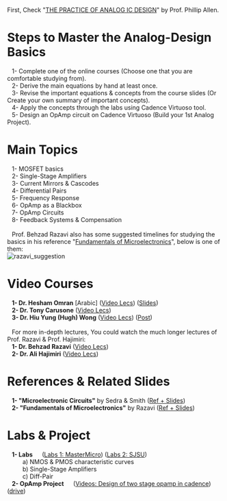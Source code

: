 First, Check "[THE PRACTICE OF ANALOG IC DESIGN](https://drive.google.com/file/d/0B-sYTk-Q69hJTDRzTC1qZjFtSm8/view?usp=sharing&resourcekey=0-LBO4LOGI8kuvC2Yxie0LOA)" by Prof. Phillip Allen.
# Steps to Master the Analog-Design Basics
&ensp; 1- Complete one of the online courses (Choose one that you are comfortable studying from).</br>
&ensp; 2- Derive the main equations by hand at least once.</br>
&ensp; 3- Revise the important equations & concepts from the course slides (Or Create your own summary of important concepts).</br>
&ensp; 4- Apply the concepts through the labs using Cadence Virtuoso tool.</br>
&ensp; 5- Design an OpAmp circuit on Cadence Virtuoso (Build your 1st Analog Project).</br>

# Main Topics
&ensp; 1- MOSFET basics </br>
&ensp; 2- Single-Stage Amplifiers </br>
&ensp; 3- Current Mirrors & Cascodes </br>
&ensp; 4- Differential Pairs </br>
&ensp; 5- Frequency Response </br>
&ensp; 6- OpAmp as a Blackbox </br>
&ensp; 7- OpAmp Circuits </br>
&ensp; 8- Feedback Systems & Compensation </br>
</br>
&ensp; Prof. Behzad Razavi also has some suggested timelines for studying the basics in his reference "[Fundamentals of Microelectronics](https://drive.google.com/file/d/0B-sYTk-Q69hJM1J0bnJnSHFnV0E/view?usp=share_link&resourcekey=0-c0S7IscnRczcy0-cScpw2A)", below is one of them:</br>
![razavi_suggestion](https://user-images.githubusercontent.com/27668656/226144998-17048cb5-fe2c-41a3-a1f3-320efbb43f04.png)

# Video Courses
&ensp; **1- Dr. Hesham Omran** [Arabic] ([Video Lecs](https://www.master-micro.com/professional-courses/analog-ic-design)) ([Slides](https://drive.google.com/drive/folders/1OWcbg8f48_ilr8jptdFEA3nbNeQyD0Hi))</br>
&ensp; **2- Dr. Tony Carusone** ([Video Lecs](https://www.youtube.com/playlist?list=PLUJOuapA83-QlWbnMJvoyQucGaBlpBF0F))</br>
&ensp; **3- Dr. Hiu Yung (Hugh) Wong** ([Video Lecs](https://www.youtube.com/playlist?list=PLnK6MrIqGXsLL_IYksrx2ErnCucYRqXjF)) ([Post](https://www.linkedin.com/feed/update/urn:li:activity:7047438085277569024/))</br>
</br>
&ensp; For more in-depth lectures, You could watch the much longer lectures of Prof. Razavi & Prof. Hajimiri: </br>
&ensp; **1- Dr. Behzad Razavi** ([Video Lecs](https://youtube.com/playlist?list=PLyYrySVqmyVPzvVlPW-TTzHhNWg1J_0LU))</br>
&ensp; **2- Dr. Ali Hajimiri** ([Video Lecs](https://youtube.com/playlist?list=PLc7Gz02Znph-c2-ssFpRrzYwbzplXfXUT))</br>
	
# References & Related Slides
&ensp; **1- "Microelectronic Circuits"** by Sedra & Smith ([Ref + Slides](https://drive.google.com/drive/folders/0B-sYTk-Q69hJNm9KcEt1X1ZibjQ?resourcekey=0-b4S6wGCVicRM07cDVEP-hw&usp=share_link))</br>
&ensp; **2- "Fundamentals of Microelectronics"** by Razavi ([Ref + Slides](https://drive.google.com/drive/folders/0B-sYTk-Q69hJb3FCZFY3Y0I1U0E?resourcekey=0-Moxu6Zv_P8ndIVCjvre0EQ&usp=share_link))</br>
	
# Labs & Project
&ensp; **1- Labs** &emsp; ([Labs 1: MasterMicro](https://drive.google.com/drive/folders/1bVQrHuBM_Zyx9GM0jdYwGqFmFIBjb9Fk)) ([Labs 2: SJSU](https://drive.google.com/drive/folders/1A4ULiHTrCDisAsUjpNhbsXqIM3358t2o?usp=share_link)) </br>
&emsp; &emsp; a) NMOS & PMOS characteristic curves</br>
&emsp; &emsp; b) Single-Stage Amplifiers</br>
&emsp; &emsp; c) Diff-Pair</br>
&ensp; **2- OpAmp Project** &emsp; ([Videos: Design of two stage opamp in cadence](https://www.youtube.com/playlist?list=PLK2eyR1C9gjoBp61ZDvz6Zdd_6Hu7vZTz)) ([drive](https://drive.google.com/drive/folders/0B-sYTk-Q69hJRmdRSk8xTzNNRms?resourcekey=0-dZcX34CkRp2pDYntYtfhFQ&usp=share_link))</br>
